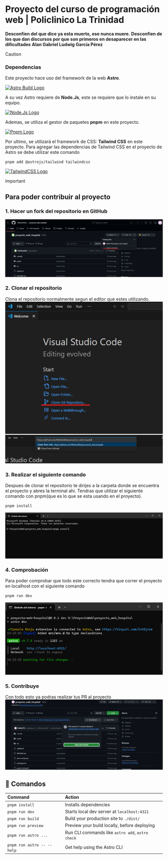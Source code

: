 # Proyecto del curso de programación web | Policlinico La Trinidad
**Desconfíen del que dice ya esta muerto, ese nunca muere.**
**Desconfien de los que dan discursos por que son primeros en desaparecer en las dificultades**
**Alan Gabriel Ludwig García Pérez**
>[!CAUTION]
>### Dependencias
>Este proyecto hace uso del framework de la web **Astro**.
>
>[![Astro Build Logo](https://astro.build/assets/press/astro-logo-light-gradient.svg)](https://astro.build/)
>
>A su vez Astro requiere de **Node.Js**, este se requiere que lo instale en su equipo.
>
>[![Node.Js Logo](https://upload.wikimedia.org/wikipedia/commons/d/d9/Node.js_logo.svg)](https://nodejs.org/en)
>
>Ademas, se utiliza el gestor de paquetes **pnpm** en este proyecto.
>
>[![Pnpm Logo](https://pnpm.io/img/pnpm-no-name-with-frame.svg)](https://pnpm.io/)
>
>Por ultimo, se utilizará el framework de CSS: **Tailwind CSS** en este proyecto.
>Para agregar las dependencias de Tailwind CSS en el proyecto de Astro se debe utilizar este comando
> ```
> pnpm add @astrojs/tailwind tailwindcss
> ```
>[![TailwindCSS Logo](https://svglogos.net/wp-content/uploads/tailwindcss-icon.svg)](https://tailwindcss.com/)

> [!IMPORTANT]
>## Para poder contribuir al proyecto
>### 1. Hacer un fork del repositorio en GitHub
>![Fork Repositorio](/public/img/Screenshots/ForkGitHub.png)
>### 2. Clonar el repositorio
>Clona el repositorio normalmente segun el editor que estes utilizando.
>![Clonar Repositorio](/public/img/Screenshots/cloneGitHub.png)
>![Clonar repositorio Link](/public/img/Screenshots/cloneGitHubLink.png)
>### 3. Realizar el siguiente comando
>Despues de clonar el repositorio te dirijes a la carpeta donde se encuentra el proyecto y abres la terminal ahi.
>Tendras que utilizar el siguiente comando con pnpm(que es lo que se esta usando en el proyecto).
> ```
> pnpm install
> ```
>![Comando pnpm install](/public/img/Screenshots/pnpmInstall.png)
>### 4. Comprobación
>Para poder comprobar que todo este correcto tendra que correr el proyecto en localhost con el siguiente comando
> ```
> pnpm run dev
> ```
>![Comando pnpm run dev](/public/img/Screenshots/pnpmRunDev.png)
>### 5. Contribuye
>Con todo esto ya podras realizar tus PR al proyecto
>![PR al pryecto](/public/img/Screenshots/prGitHub.png)

<!-- ## 🚀 Project Structure

Inside of your Astro project, you'll see the following folders and files:

```text
/
├── public/
│   └── favicon.svg
├── src/
│   ├── components/
│   │   └── Card.astro
│   ├── layouts/
│   │   └── Layout.astro
│   └── pages/
│       └── index.astro
└── package.json
``` -->

## 🧞 Comandos

| Command                    | Action                                           |
| :------------------------- | :----------------------------------------------- |
| `pnpm install`             | Installs dependencies                            |
| `pnpm run dev`             | Starts local dev server at `localhost:4321`      |
| `pnpm run build`           | Build your production site to `./dist/`          |
| `pnpm run preview`         | Preview your build locally, before deploying     |
| `pnpm run astro ...`       | Run CLI commands like `astro add`, `astro check` |
| `pnpm run astro -- --help` | Get help using the Astro CLI                     |
